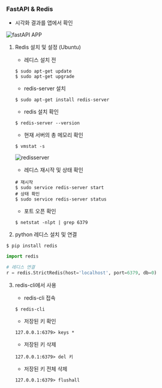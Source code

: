 ### FastAPI & Redis
* 시각화 결과를 앱에서 확인

![fastAPI APP](https://github.com/SmartDigitalAg/APSIM_Scenario/assets/93760723/c0847601-58b0-46b1-b80c-e86776ac118e)

1. Redis 설치 및 설정 (Ubuntu)
   * 레디스 설치 전
    ```angular2html
    $ sudo apt-get update
    $ sudo apt-get upgrade
    ```
    
   * redis-server 설치
    ```angular2html
    $ sudo apt-get install redis-server
    ```
    
   * redis 설치 확인
    ```angular2html
    $ redis-server --version
    ```

   * 현재 서버의 총 메모리 확인
   ```angular2html
   $ vmstat -s
   ```
   ![redisserver](https://github.com/SmartDigitalAg/APSIM_Scenario/assets/93760723/d19daa76-506d-4aaa-8ab2-b7d229e48851)
   
   * 레디스 재시작 및 상태 확인
   ```angular2html
   # 재시작
   $ sudo service redis-server start 
   # 상태 확인
   $ sudo service redis-server status
   ```
   
   * 포트 오픈 확인
   ```angular2html
   $ netstat -nlpt | grep 6379
   ```
   
2. python 레디스 설치 및 연결
```angular2html
$ pip install redis
```
```python
import redis

# 레디스 연결
r = redis.StrictRedis(host='localhost', port=6379, db=0)
```

3. redis-cli에서 사용
   * redis-cli 접속
   ```angular2html
   $ redis-cli
   ```

   * 저장된 키 확인
   ```angular2html
   127.0.0.1:6379> keys *
   ```

   * 저장된 키 삭제
   ```angular2html
   127.0.0.1:6379> del 키
   ```

   * 저장된 키 전체 삭제
   ```angular2html
   127.0.0.1:6379> flushall
   ```

